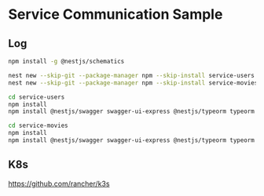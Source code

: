 # Service Communication Sample

## Log

```bash
npm install -g @nestjs/schematics

nest new --skip-git --package-manager npm --skip-install service-users
nest new --skip-git --package-manager npm --skip-install service-movies

cd service-users
npm install
npm install @nestjs/swagger swagger-ui-express @nestjs/typeorm typeorm mysql

cd service-movies
npm install
npm install @nestjs/swagger swagger-ui-express @nestjs/typeorm typeorm mysql

```

## K8s

<https://github.com/rancher/k3s>
